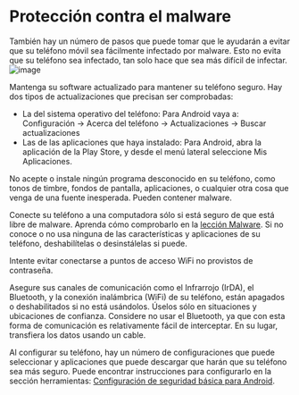 [Title]: # (Protección contra el malware)
[Order]: # (6)

# Protección contra el malware

También hay un número de pasos que puede tomar que le ayudarán a evitar que su teléfono móvil sea fácilmente infectado por malware. Esto no evita que su teléfono sea infectado, tan solo hace que sea más difícil de infectar.
![image](mobile6.png)

Mantenga su software actualizado para mantener su teléfono seguro. Hay dos tipos de actualizaciones que precisan ser comprobadas:
* La del sistema operativo del teléfono: Para Android vaya a: Configuración -> Acerca del teléfono -> Actualizaciones -> Buscar actualizaciones
* Las de las aplicaciones que haya instalado: Para Android, abra la aplicación de la Play Store, y desde el menú lateral seleccione Mis Aplicaciones.

No acepte o instale ningún programa desconocido en su teléfono, como tonos de timbre, fondos de pantalla, aplicaciones, o cualquier otra cosa que venga de una fuente inesperada. Pueden contener malware.

Conecte su teléfono a una computadora sólo si está seguro de que está libre de malware. Aprenda cómo comprobarlo en la [lección Malware](umbrella://lesson/malware). Si no conoce o no usa ninguna de las características y aplicaciones de su teléfono, deshabilítelas o desinstálelas si puede.

Intente evitar conectarse a puntos de acceso WiFi no provistos de contraseña.

Asegure sus canales de comunicación como el Infrarrojo (IrDA), el Bluetooth, y la conexión inalámbrica (WiFi) de su teléfono, están apagados o deshabilitados si no está usándolos. Úselos sólo en situaciones y ubicaciones de confianza. Considere no usar el Bluetooth, ya que con esta forma de comunicación es relativamente fácil de interceptar. En su lugar, transfiera los datos usando un cable.

Al configurar su teléfono, hay un número de configuraciones que puede seleccionar y aplicaciones que puede descargar que harán que su teléfono sea más seguro. Puede encontrar instrucciones para configurarlo en la sección herramientas: [Configuración de seguridad básica para Android](umbrella://lesson/android).
